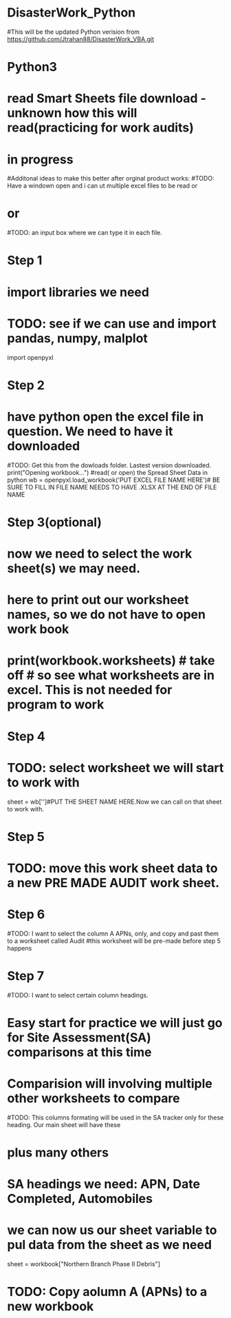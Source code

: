 # DisasterWork_Python
#This will be the updated Python verision from https://github.com/Jtrahan88/DisasterWork_VBA.git



# Python3
# read Smart Sheets file download - unknown how this will read(practicing for work audits)

#                           **in progress**
#Additonal ideas to make this better after orginal product works:
#TODO: Have a windown open and i can ut multiple excel files to be read or
# or
#TODO: an input box where we can type it in each file.


# Step 1

# import libraries we need
# TODO: see if we can use and import pandas, numpy, malplot
import openpyxl

# Step 2

# have python open the excel file in question. We need to have it downloaded
#TODO: Get this from the dowloads folder. Lastest version downloaded.
print("Opening workbook...")  #read( or open) the Spread Sheet Data in python
wb = openpyxl.load_workbook('PUT EXCEL FILE NAME HERE')# BE SURE TO FILL IN FILE NAME NEEDS TO HAVE .XLSX AT THE END OF FILE NAME

# Step 3(optional)

# now we need to select the work sheet(s) we may need.
# here to print out our worksheet names, so we do not have to open work book
# print(workbook.worksheets) # take off # so see what worksheets are in excel. This is not needed for program to work

# Step 4

# TODO: select worksheet we will start to work with
sheet = wb['']#PUT THE SHEET NAME HERE.Now we can call on that sheet to work with.

# Step 5

# TODO: move this work sheet data to a new PRE MADE AUDIT work sheet.

# Step 6

#TODO: I want to select the column A APNs, only, and copy and past them to a worksheet called Audit
#this worksheet will be pre-made before step 5 happens


# Step 7

#TODO: I want to select certain column headings.
# Easy start for practice we will just go for Site Assessment(SA) comparisons at this time
# Comparision will involving multiple other worksheets to compare

#TODO: This columns formating will be used in the SA tracker only for these heading. Our main sheet will have these
# plus many others

# SA headings we need: APN, Date Completed, Automobiles









# we can now us our sheet variable to pul data from the sheet as we need

sheet = workbook["Northern Branch Phase II Debris"]




# TODO: Copy aolumn A (APNs) to a new workbook
